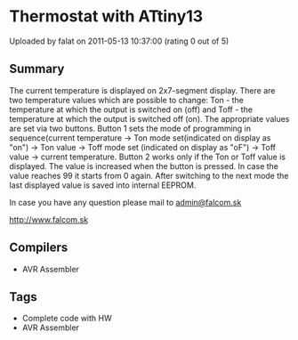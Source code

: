 # Thermostat with ATtiny13

Uploaded by falat on 2011-05-13 10:37:00 (rating 0 out of 5)

## Summary

The current temperature is displayed on 2x7-segment display. There are two temperature values which are possible to change: Ton - the temperature at which the output is switched on (off) and Toff - the temperature at which the output is switched off (on). The appropriate values are set via two buttons. Button 1 sets the mode of programming in sequence(current temperature -> Ton mode set(indicated on display as "on") -> Ton value -> Toff mode set (indicated on display as "oF") -> Toff value -> current temperature. Button 2 works only if the Ton or Toff value is displayed. The value is increased when the button is pressed. In case the value reaches 99 it starts from 0 again. After switching to the next mode the last displayed value is saved into internal EEPROM.  

In case you have any question please mail to [admin@falcom.sk](mailto:admin@falcom.sk)  

<http://www.falcom.sk>

## Compilers

- AVR Assembler

## Tags

- Complete code with HW
- AVR Assembler
